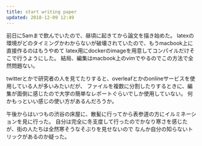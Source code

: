 ```yaml
---
title: start writing paper
updated: 2018-12-09 12:49
---
```

前日に5amまで飲んでいたので、昼頃に起きてから論文を描き始めた。
latexの環境がどのタイミングかわからないが破壊されていたので、もうmacbook上に直接作るのはもうやめて
latex用にdockerのimageを用意してコンパイルだけそこで行うようにした。
結局、編集はmacbook上のvimでやるのでこの方法で全然問題ない。

twitterとかで研究者の人を見てたりすると、overleafとかのonlineサービスを使用している人が多いみたいだが、
ファイルを複数に分割したりするときに、編集が面倒に感じたので大学の簡単なレポートぐらいでしか使用していない。
何かもっといい感じの使い方があるんだろうか。

午後からはいつもの渋谷の床屋に、散髪に行ってから表参道の方にイルミネーションを見に行った。
自分は完全に冬支度して行ったのでかなり寒さを感じたが、街の人たちは全然寒そうなそぶりを見せないので
なんか自分の知らないトリックがあるのか疑った。
